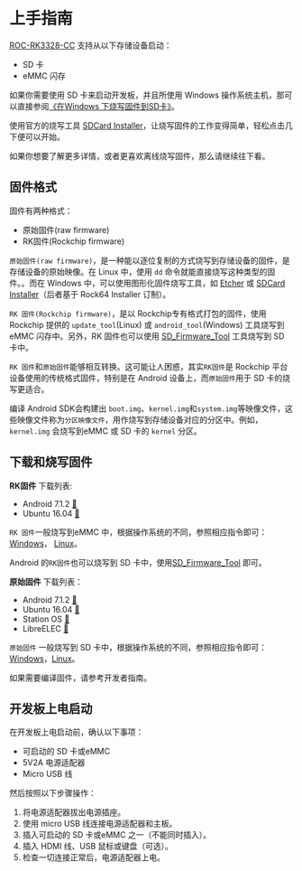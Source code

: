 # 上手指南

[ROC-RK3328-CC] 支持从以下存储设备启动：
 - SD 卡
 - eMMC 闪存

如果你需要使用 SD 卡来启动开发板，并且所使用 Windows 操作系统主机，那可以直接参阅[《在Windows 下烧写固件到SD卡》](flash_sd_windows.html)。

使用官方的烧写工具 [SDCard Installer]，让烧写固件的工作变得简单，轻松点击几下便可以开始。

如果你想要了解更多详情，或者更喜欢离线烧写固件，那么请继续往下看。

## 固件格式

固件有两种格式：
 - 原始固件(raw firmware)
 - RK固件(Rockchip firmware)
 
`原始固件(raw firmware)`，是一种能以逐位复制的方式烧写到存储设备的固件，是存储设备的原始映像。在 Linux 中，使用 `dd` 命令就能直接烧写这种类型的固件。。而在 Windows 中，可以使用图形化固件烧写工具，如 [Etcher] 或 [SDCard Installer]（后者基于 Rock64 Installer 订制）。

`RK 固件(Rockchip firmware)`，是以 Rockchip专有格式打包的固件，使用 Rockchip 提供的 `update_tool`(Linux) 或 `android_tool`(Windows) 工具烧写到eMMC 闪存中。另外，RK 固件也可以使用 [SD_Firmware_Tool] 工具烧写到 SD 卡中。

`RK 固件`和`原始固件`能够相互转换。这可能让人困惑，其实`RK固件`是 Rockchip 平台设备使用的传统格式固件，特别是在 Android 设备上，而`原始固件`用于 SD 卡的烧写更适合。

编译 Android SDK会构建出 `boot.img`、`kernel.img`和`system.img`等映像文件，这些映像文件称为`分区映像文件`，用作烧写到存储设备对应的分区中。例如，`kernel.img` 会烧写到eMMC 或 SD 卡的 `kernel` 分区。

## 下载和烧写固件

**RK固件** 下载列表:
 - Android 7.1.2 [💾](http://www.t-firefly.com/share/index/listpath/id/08cb58f6a5f8e4977275bd45a446764f.html)
 - Ubuntu 16.04 [💾](http://www.t-firefly.com/share/index/listpath/id/b99bb982578de0acf7261f96be2b8ba2.html)

`RK 固件`一般烧写到eMMC 中，根据操作系统的不同，参照相应指令即可：[Windows](flash_emmc_windows.html)， [Linux](flash_emmc_linux.html)。

Android 的`RK固件`也可以烧写到 SD 卡中，使用[SD_Firmware_Tool](flash_sd_windows.html#flashing-rockchip-firmware) 即可。

**原始固件** 下载列表：
 - Android 7.1.2 [💾](http://t-firefly.oss-cn-hangzhou.aliyuncs.com/product/RK3328/Firmware/Android/ROC-RK3328-CC_Android7.1.2_180411/ROC-RK3328-CC_Android7.1.2_180411.img.gz)
 - Ubuntu 16.04 [💾](http://download.t-firefly.com/product/RK3328/Firmware/Linux/ROC-RK3328-CC_Ubuntu16.04_Arch64_20180315/ROC-RK3328-CC_Ubuntu16.04_Arch64_20180315.zip)
 - Station OS [💾](http://download.t-firefly.com/product/Station%20OS/Station_OS_for_ROC-RK3328-CC_SDCard_Installer_v1.2.3.zip)
 - LibreELEC [💾](http://download.t-firefly.com/product/RK3328/Firmware/Linux/LibreELEC/ROC-RK3328-CC_LibreELEC9.0_180324/ROC-RK3328-CC_LibreELEC9.0_180324.zip)

`原始固件` 一般烧写到 SD 卡中，根据操作系统的不同，参照相应指令即可：[Windows](flash_sd_windows.html)，[Linux](flash_sd_linux.html)。

如果需要编译固件，请参考开发者指南。

## 开发板上电启动

在开发板上电启动前，确认以下事项：
 - 可启动的 SD 卡或eMMC
 - 5V2A 电源适配器
 - Micro USB 线

然后按照以下步骤操作：

 1. 将电源适配器拔出电源插座。
 2. 使用 micro USB 线连接电源适配器和主板。
 3. 插入可启动的 SD 卡或eMMC 之一（不能同时插入）。
 4. 插入 HDMI 线、USB 鼠标或键盘（可选）。
 5. 检查一切连接正常后，电源适配器上电。

[ROC-RK3328-CC]: http://www.t-firefly.com/product/rocrk3328cc.html "ROC-RK3328-CC 官网"
[SDCard Installer]: http://www.t-firefly.com/share/index/index/id/acd8e1e37176fba5bf61fb7bf4503998.html
[Etcher]: https://etcher.io
[SD_Firmware_Tool]: https://pan.baidu.com/s/1migPY1U#list/path=%2FPublic%2FDevBoard%2FROC-RK3328-CC%2FTools%2FSD_Firmware_Tool&parentPath=%2FPublic%2FDevBoard%2FROC-RK3328-CC
[AndroidTool]: https://pan.baidu.com/s/1migPY1U#list/path=%2FPublic%2FDevBoard%2FROC-RK3328-CC%2FTools%2FAndroidTool&parentPath=%2FPublic%2FDevBoard%2FROC-RK3328-CC
